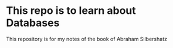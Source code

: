 # This repo is to learn about Databases
This repository is for my notes of the book of Abraham Silbershatz
